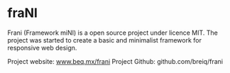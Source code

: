 # fraNI

Frani (Framework miNI) is a open source project under licence MIT. The project was started to create a basic and minimalist framework for responsive web design.

Project website: www.beq.mx/frani
Project Github: github.com/breiq/frani
